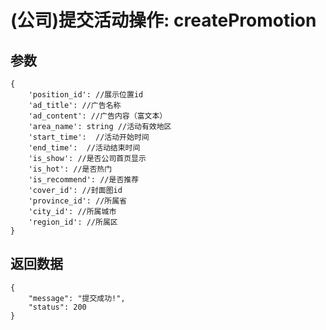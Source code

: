 # (公司)提交活动操作: createPromotion

## 参数

    {
        'position_id': //展示位置id
        'ad_title': //广告名称
        'ad_content': //广告内容（富文本）
        'area_name': string //活动有效地区
        'start_time':  //活动开始时间
        'end_time':  //活动结束时间
        'is_show': //是否公司首页显示
        'is_hot': //是否热门
        'is_recommend': //是否推荐
        'cover_id': //封面图id
        'province_id': //所属省
        'city_id': //所属城市
        'region_id': //所属区
    }  

## 返回数据

    {
        "message": "提交成功!",
        "status": 200
    }

